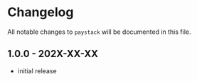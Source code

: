 # Changelog

All notable changes to `paystack` will be documented in this file.

## 1.0.0 - 202X-XX-XX

- initial release
